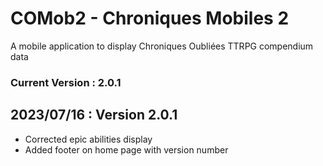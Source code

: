 # COMob2 - Chroniques Mobiles 2

A mobile application to display Chroniques Oubliées TTRPG compendium data

### Current Version : 2.0.1

## 2023/07/16 : Version 2.0.1
- Corrected epic abilities display
- Added footer on home page with version number